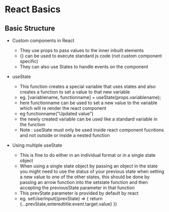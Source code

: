 # React Basics

## Basic Structure

- Custom components in React

  - They use props to pass values to the inner inbuilt elements
  - {} can be used to execute standard js code (not custom component specific)
  - They can also use States to handle events on the component

- useState

  - This function creates a special variable that uses states and also creates a function to set a value to that new variable
  - eg. [variablename, functionname] = useState(props.variablename);
  - here functionname can be used to set a new value to the variable which will re render the react component
  - eg functionname("Updated value")
  - the newly created variable can be used like a standard variable in the function
  - Note : useState must only be used inside react component fucntions and not outside or inside a nested function

- Using multiple useState
  - This is fine to do either in an individual format or in a single state object
  - When using a single state object by passing an object in the state you might need to use the status of your previous state when setting a new value to one of the other states, this should be done by passing an arrow function into the setstate function and then accepting the previousState parameter in that function
  - This prevState parameter is provided by default by react
  - eg. setUserInput((prevState) => {
    return {...prevState,enteredtitle:event.target.value}
    })
